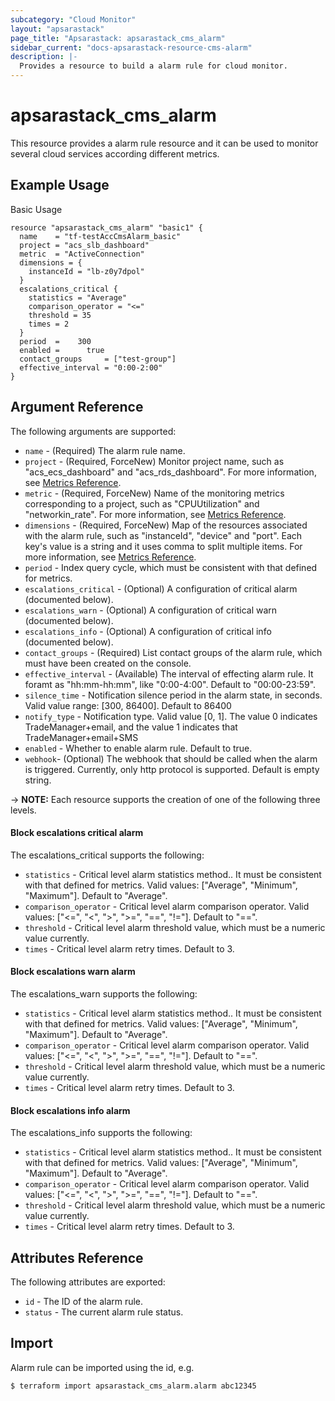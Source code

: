 ```yaml
---
subcategory: "Cloud Monitor"
layout: "apsarastack"
page_title: "Apsarastack: apsarastack_cms_alarm"
sidebar_current: "docs-apsarastack-resource-cms-alarm"
description: |-
  Provides a resource to build a alarm rule for cloud monitor.
---
```


# apsarastack\_cms\_alarm

This resource provides a alarm rule resource and it can be used to monitor several cloud services according different metrics.

## Example Usage

Basic Usage

``` 
resource "apsarastack_cms_alarm" "basic1" {
  name    = "tf-testAccCmsAlarm_basic"
  project = "acs_slb_dashboard"
  metric  = "ActiveConnection"
  dimensions = {
    instanceId = "lb-z0y7dpol"
  }
  escalations_critical {
    statistics = "Average"
    comparison_operator = "<="
    threshold = 35
    times = 2
  }
  period  =    300
  enabled =      true
  contact_groups     = ["test-group"]
  effective_interval = "0:00-2:00"
}
```

## Argument Reference

The following arguments are supported:

* `name` - (Required) The alarm rule name.
* `project` - (Required, ForceNew) Monitor project name, such as "acs_ecs_dashboard" and "acs_rds_dashboard". For more information, see [Metrics Reference](https://www.alibabacloud.com/help/doc-detail/28619.htm).
* `metric` - (Required, ForceNew) Name of the monitoring metrics corresponding to a project, such as "CPUUtilization" and "networkin_rate". For more information, see [Metrics Reference](https://www.alibabacloud.com/help/doc-detail/28619.htm).
* `dimensions` - (Required, ForceNew) Map of the resources associated with the alarm rule, such as "instanceId", "device" and "port". Each key's value is a string and it uses comma to split multiple items. For more information, see [Metrics Reference](https://www.alibabacloud.com/help/doc-detail/28619.htm).
* `period` - Index query cycle, which must be consistent with that defined for metrics. 
* `escalations_critical` - (Optional) A configuration of critical alarm (documented below).
* `escalations_warn` - (Optional) A configuration of critical warn (documented below).
* `escalations_info` - (Optional) A configuration of critical info (documented below).
* `contact_groups` - (Required) List contact groups of the alarm rule, which must have been created on the console.
* `effective_interval` - (Available) The interval of effecting alarm rule. It foramt as "hh:mm-hh:mm", like "0:00-4:00". Default to "00:00-23:59".
* `silence_time` - Notification silence period in the alarm state, in seconds. Valid value range: [300, 86400]. Default to 86400
* `notify_type` - Notification type. Valid value [0, 1]. The value 0 indicates TradeManager+email, and the value 1 indicates that TradeManager+email+SMS
* `enabled` - Whether to enable alarm rule. Default to true.
* `webhook`- (Optional) The webhook that should be called when the alarm is triggered. Currently, only http protocol is supported. Default is empty string.

-> **NOTE:** Each resource supports the creation of one of the following three levels.

#### Block escalations critical alarm

The escalations_critical supports the following:

* `statistics` - Critical level alarm statistics method.. It must be consistent with that defined for metrics. Valid values: ["Average", "Minimum", "Maximum"]. Default to "Average".
* `comparison_operator` - Critical level alarm comparison operator. Valid values: ["<=", "<", ">", ">=", "==", "!="]. Default to "==".
* `threshold` - Critical level alarm threshold value, which must be a numeric value currently.
* `times` - Critical level alarm retry times. Default to 3.

#### Block escalations warn alarm

The escalations_warn supports the following:

* `statistics` - Critical level alarm statistics method.. It must be consistent with that defined for metrics. Valid values: ["Average", "Minimum", "Maximum"]. Default to "Average".
* `comparison_operator` - Critical level alarm comparison operator. Valid values: ["<=", "<", ">", ">=", "==", "!="]. Default to "==".
* `threshold` - Critical level alarm threshold value, which must be a numeric value currently.
* `times` - Critical level alarm retry times. Default to 3.

#### Block escalations info alarm

The escalations_info supports the following:

* `statistics` - Critical level alarm statistics method.. It must be consistent with that defined for metrics. Valid values: ["Average", "Minimum", "Maximum"]. Default to "Average".
* `comparison_operator` - Critical level alarm comparison operator. Valid values: ["<=", "<", ">", ">=", "==", "!="]. Default to "==".
* `threshold` - Critical level alarm threshold value, which must be a numeric value currently.
* `times` - Critical level alarm retry times. Default to 3.

## Attributes Reference

The following attributes are exported:

* `id` - The ID of the alarm rule.
* `status` - The current alarm rule status.

## Import

Alarm rule can be imported using the id, e.g.

```
$ terraform import apsarastack_cms_alarm.alarm abc12345
```
